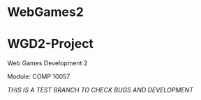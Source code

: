 # WebGames2
# WGD2-Project

Web Games Development 2

Module: COMP 10057


*THIS IS A TEST BRANCH TO CHECK BUGS AND DEVELOPMENT*


